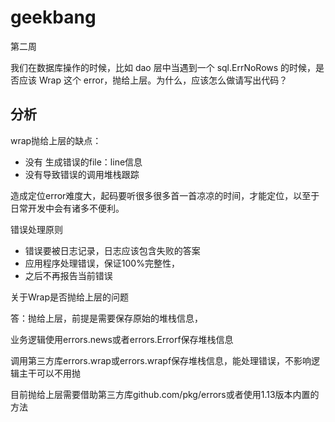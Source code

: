 # geekbang

第二周

我们在数据库操作的时候，比如 dao 层中当遇到一个 sql.ErrNoRows 的时候，是否应该 Wrap 这个 error，抛给上层。为什么，应该怎么做请写出代码？



## 分析

wrap抛给上层的缺点：

- 没有 生成错误的file：line信息
- 没有导致错误的调用堆栈跟踪

造成定位error难度大，起码要听很多很多首一首凉凉的时间，才能定位，以至于日常开发中会有诸多不便利。



错误处理原则

- 错误要被日志记录，日志应该包含失败的答案
- 应用程序处理错误，保证100%完整性，
- 之后不再报告当前错误



关于Wrap是否抛给上层的问题

答：抛给上层，前提是需要保存原始的堆栈信息，

业务逻辑使用errors.news或者errors.Errorf保存堆栈信息

调用第三方库errors.wrap或errors.wrapf保存堆栈信息，能处理错误，不影响逻辑主干可以不用抛

目前抛给上层需要借助第三方库github.com/pkg/errors或者使用1.13版本内置的方法











